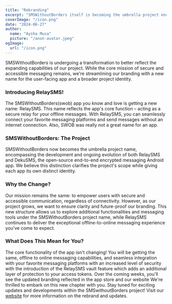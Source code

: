 ```yaml
---
title: "Rebranding"
excerpt: "SMSWithoutBorders itself is becoming the umbrella project encompassing RelaySMS and other messaging tools. The core functionality remains the same, but users can expect a new name, enhanced security features, and a focus on future growth under the SMSWithoutBorders project."
coverImage: "/icon.png"
date: "2024-06-27"
author:
  name: "Aysha Musa"
  picture: "/anon-avatar.jpeg"
ogImage:
  url: "/icon.png"
---
```


SMSWithoutBorders is undergoing a transformation to better reflect the expanding capabilities of our project. While the core mission of secure and accessible messaging remains, we're streamlining our branding with a new name for the user-facing app and a broader project identity.

### Introducing RelaySMS!

The SMSWithoutBorders(swob) app you know and love is getting a new name: RelaySMS. This name reflects the app's core function – acting as a secure relay for your offline messages. With RelaySMS, you can seamlessly connect your favorite messaging platforms and send messages without an internet connection. Also, SWOB was really not a great name for an app.

### SMSWithoutBorders: The Project

SMSWithoutBorders now becomes the umbrella project name, encompassing the development and ongoing evolution of both RelaySMS and DekuSMS, the open-source end-to-end encrypted messaging Android app. We believe this distinction clarifies the project's scope while giving each app its own distinct identity.

### Why the Change?

Our mission remains the same: to empower users with secure and accessible communication, regardless of connectivity. However, as our project grows, we want to ensure clarity and future-proof our branding. This new structure allows us to explore additional functionalities and messaging tools under the SMSWithoutBorders project name, while RelaySMS continues to deliver the exceptional offline-to-online messaging experience you've come to expect.

### What Does This Mean for You?

The core functionality of the app isn't changing! You will be getting the same, offline to online messaging capabilities, and seamless integration with your favorite messaging platforms with an increased level of security with the introduction of the RelaySMS vault feature which adds an additional layer of protection to your access tokens. Over the coming weeks, you'll see the updated branding reflected in the app store and our website
We're thrilled to embark on this new chapter with you. Stay tuned for exciting updates and developments within the SMSwithoutBorders project! Visit our [website](https://relay.smswithoutborders.com) for more information on the rebrand and updates.
